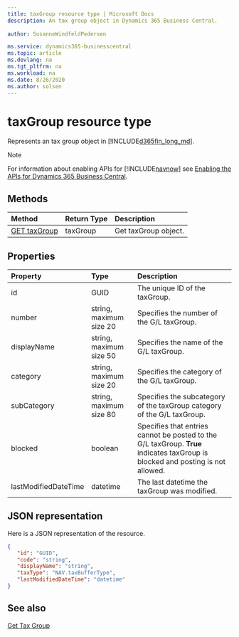 ```yaml
---
title: taxGroup resource type | Microsoft Docs
description: An tax group object in Dynamics 365 Business Central.
 
author: SusanneWindfeldPedersen

ms.service: dynamics365-businesscentral
ms.topic: article
ms.devlang: na
ms.tgt_pltfrm: na
ms.workload: na
ms.date: 8/26/2020
ms.author: solsen
---
```


# taxGroup resource type
Represents an tax group object in [!INCLUDE[d365fin_long_md](../../includes/d365fin_long_md.md)].

> [!NOTE]  
> For information about enabling APIs for [!INCLUDE[navnow](../../includes/navnow_md.md)] see [Enabling the APIs for Dynamics 365 Business Central](../enabling-apis-for-dynamics-nav.md).

## Methods

| Method       | Return Type  |Description|
|:---------------|:--------|:----------|
|[GET taxGroup](../api/dynamics_taxGroup_get.md)|taxGroup|Get taxGroup object.|

## Properties

| Property     | Type   |Description|
|:---------------|:--------|:----------|
|id|GUID|The unique ID of the taxGroup.|
|number|string, maximum size 20|Specifies the number of the G/L taxGroup.|
|displayName|string, maximum size 50|Specifies the name of the G/L taxGroup.|
|category|string, maximum size 20|Specifies the category of the G/L taxGroup.|
|subCategory|string, maximum size 80|Specifies the subcategory of the taxGroup category of the G/L taxGroup.|
|blocked|boolean|Specifies that entries cannot be posted to the G/L taxGroup. **True** indicates taxGroup is blocked and posting is not allowed.|
|lastModifiedDateTime|datetime|The last datetime the taxGroup was modified.|


## JSON representation

Here is a JSON representation of the resource.


```json
{
   "id": "GUID",
   "code": "string",
   "displayName": "string",
   "taxType": "NAV.taxBufferType",
   "lastModifiedDateTime": "datetime"
}
```
## See also
  
[Get Tax Group](../api/dynamics_taxGroup_get.md)  
